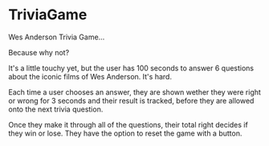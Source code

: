 # TriviaGame

Wes Anderson Trivia Game...

Because why not?

It's a little touchy yet, but the user has 100 seconds to answer 6 questions about the iconic films of Wes Anderson. It's hard. 

Each time a user chooses an answer, they are shown wether they were right or wrong for 3 seconds and their result is tracked, before they are allowed onto the next trivia question. 

Once they make it through all of the questions, their total right decides if they win or lose. They have the option to reset the game with a button.